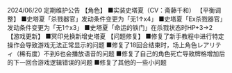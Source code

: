 2024/06/20 定期维护公告
【角色】
■实装史塔夏（CV：斋藤千和）
【平衡调整】
■史塔夏「杀戮器官」发动条件变更为「无1↑x4」
■史塔夏「Ex杀戮器官」发动条件变更为「无1↑x3」
■史塔夏「命运的铁门」在杀戮状态时HP+3→2
【游戏更新】
■冥印兑换新增史塔夏
【问题修复】
■修复了新手教程中进行特定操作会导致游戏无法正常显示的问题
■修复了18回合结束时，场上角色レアリティ（稀有度）不到6也会播放语音的问题
■修复了自己的角色死亡导致牌格增加后的下一回合游戏逻辑错误的问题
■修复了其他的一些小问题
